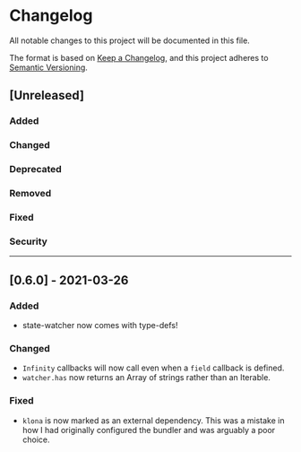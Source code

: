 # Changelog
All notable changes to this project will be documented in this file.

The format is based on [Keep a Changelog](https://keepachangelog.com/en/1.0.0/),
and this project adheres to [Semantic Versioning](https://semver.org/spec/v2.0.0.html).

## [Unreleased]

### Added

### Changed

### Deprecated

### Removed

### Fixed

### Security

---

## [0.6.0] - 2021-03-26

### Added

- state-watcher now comes with type-defs!

### Changed

- `Infinity` callbacks will now call even when a `field` callback is defined.
- `watcher.has` now returns an Array of strings rather than an Iterable.

### Fixed

- `klona` is now marked as an external dependency. This was a mistake in how I had originally configured the bundler and was arguably a poor choice.
